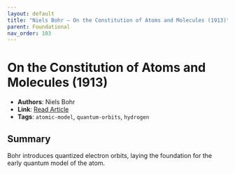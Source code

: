 ```yaml
---
layout: default
title: "Niels Bohr – On the Constitution of Atoms and Molecules (1913)"
parent: Foundational
nav_order: 103
---
```


# On the Constitution of Atoms and Molecules (1913)

- **Authors**: Niels Bohr  
- **Link**: [Read Article](https://nature.berkeley.edu/garbelottoat/wp-content/uploads/bohr1913.pdf)  
- **Tags**: `atomic-model`, `quantum-orbits`, `hydrogen`

## Summary

Bohr introduces quantized electron orbits, laying the foundation for the early quantum model of the atom.
